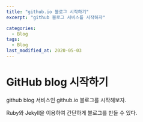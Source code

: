```yaml
---
title: "github.io 블로그 시작하기"
excerpt: "github 블로그 서비스를 시작하자"

categories:
  - Blog
tags:
  - Blog
last_modified_at: 2020-05-03
---
```


# GitHub blog 시작하기


github blog 서비스인 github.io 블로그를 시작해보자.

Ruby와 Jekyll을 이용하여 간단하게 블로그를 만들 수 있다.
